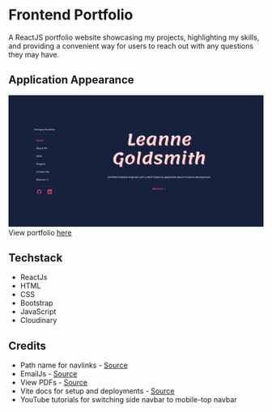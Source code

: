 # Frontend Portfolio

A ReactJS portfolio website showcasing my projects, highlighting my skills, and providing a convenient way for users to reach out with any questions they may have.

## Application Appearance
![Portfolio](src/assets/homepage.png)
View portfolio [here](https://leannecodes.github.io/react-portfolio/)

## Techstack
- ReactJs
- HTML
- CSS
- Bootstrap
- JavaScript
- Cloudinary

## Credits
- Path name for navlinks - [Source](https://reactrouter.com/en/main/components/nav-link)
- EmailJs - [Source](https://www.youtube.com/watch?v=bMq2riFCF90)
- View PDFs - [Source](https://www.geeksforgeeks.org/how-to-open-pdf-file-in-new-tab-using-reactjs/)
- Vite docs for setup and deployments - [Source](https://vitejs.dev/guide/)
- YouTube tutorials for switching side navbar to mobile-top navbar